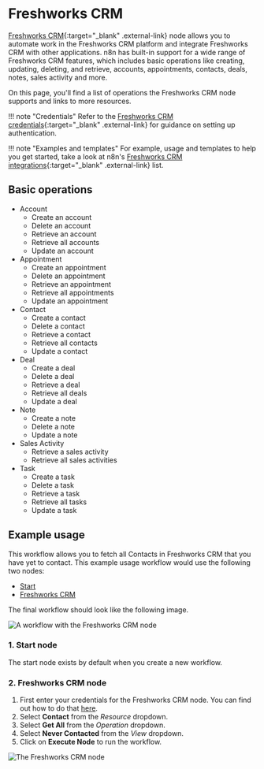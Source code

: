 # Freshworks CRM

[Freshworks CRM](https://www.freshworks.com/freshsales-crm/){:target="_blank" .external-link} node allows you to automate work in the Freshworks CRM platform and integrate Freshworks CRM with other applications. n8n has built-in support for a wide range of Freshworks CRM features, which includes basic operations like creating, updating, deleting, and retrieve, accounts, appointments, contacts, deals, notes, sales activity and more. 

On this page, you'll find a list of operations the Freshworks CRM node supports and links to more resources.

!!! note "Credentials"
    Refer to the [Freshworks CRM credentials](https://docs.n8n.io/integrations/builtin/credentials/freshworkscrm/){:target="_blank" .external-link} for guidance on setting up authentication. 

!!! note "Examples and templates"
    For example, usage and templates to help you get started, take a look at n8n's [Freshworks CRM integrations](https://n8n.io/integrations/freshworkscrm/){:target="_blank" .external-link} list.


## Basic operations

* Account
    * Create an account
    * Delete an account
    * Retrieve an account
    * Retrieve all accounts
    * Update an account
* Appointment
    * Create an appointment
    * Delete an appointment
    * Retrieve an appointment
    * Retrieve all appointments
    * Update an appointment
* Contact
    * Create a contact
    * Delete a contact
    * Retrieve a contact
    * Retrieve all contacts
    * Update a contact
* Deal
    * Create a deal
    * Delete a deal
    * Retrieve a deal
    * Retrieve all deals
    * Update a deal
* Note
    * Create a note
    * Delete a note
    * Update a note
* Sales Activity
    * Retrieve a sales activity
    * Retrieve all sales activities
* Task
    * Create a task
    * Delete a task
    * Retrieve a task
    * Retrieve all tasks
    * Update a task

## Example usage

This workflow allows you to fetch all Contacts in Freshworks CRM that you have yet to contact. This example usage workflow would use the following two nodes:

- [Start](/integrations/builtin/core-nodes/n8n-nodes-base.start/)
- [Freshworks CRM]()

The final workflow should look like the following image.

![A workflow with the Freshworks CRM node](/_images/integrations/builtin/app-nodes/freshworkscrm/workflow.png)

### 1. Start node

The start node exists by default when you create a new workflow.

### 2. Freshworks CRM node

1. First enter your credentials for the Freshworks CRM node. You can find out how to do that [here](/integrations/builtin/credentials/freshworkscrm/).
2. Select **Contact** from the *Resource* dropdown.
3. Select **Get All** from the *Operation* dropdown.
4. Select **Never Contacted** from the *View* dropdown.
5. Click on **Execute Node** to run the workflow.

![The Freshworks CRM node](/_images/integrations/builtin/app-nodes/freshworkscrm/freshworkscrm_node.png)
